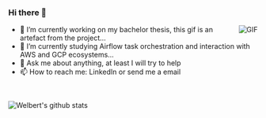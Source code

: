 ### Hi there 👋

<img align="right" alt="GIF" src="https://github.com/himewel/voc-person-detection/blob/master/charts/endgame.gif" />

- 🔭 I’m currently working on my bachelor thesis, this gif is an artefact from the project...
- 🌱 I’m currently studying Airflow task orchestration and interaction with AWS and GCP ecosystems...
- 💬 Ask me about anything, at least I will try to help
- 📫 How to reach me: LinkedIn or send me a email

<br/>

![Welbert's github stats](https://github-readme-stats.vercel.app/api?username=himewel&show_icons=true&hide_border=alse)
